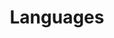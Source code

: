 ---
layout: content
data: language
title: Languages
isHome: true
link: https://figure.nz/search/?query=m%C4%81ori%20language&types=g&ref=mfnz
---